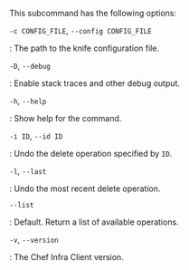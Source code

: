 This subcommand has the following options:

`-c CONFIG_FILE`, `--config CONFIG_FILE`

:   The path to the knife configuration file.

`-D`, `--debug`

:   Enable stack traces and other debug output.

`-h`, `--help`

:   Show help for the command.

`-i ID`, `--id ID`

:   Undo the delete operation specified by `ID`.

`-l`, `--last`

:   Undo the most recent delete operation.

`--list`

:   Default. Return a list of available operations.

`-v`, `--version`

:   The Chef Infra Client version.